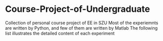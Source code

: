 # Course-Project-of-Undergraduate
Collection of personal course project of EE in SZU
Most of the experiemnts are written by Python, and few of them are written by Matlab
The following list illustrates the detailed content of each experiment
